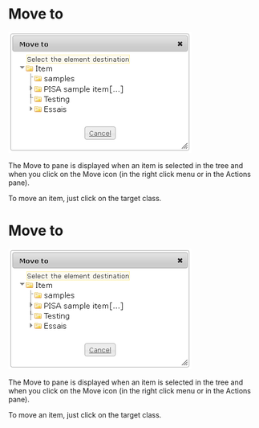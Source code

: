 <!--
author:
    - 'Jérôme Bogaerts'
created_at: '2012-04-12 16:51:04'
updated_at: '2013-03-13 13:32:03'
tags:
    - 'Manage Items'
-->

Move to
=======

![](../resources/items-move.png)

The Move to pane is displayed when an item is selected in the tree and when you click on the Move icon (in the right click menu or in the Actions pane).

To move an item, just click on the target class.

Move to
=======

![](../resources/items-move.png)

The Move to pane is displayed when an item is selected in the tree and when you click on the Move icon (in the right click menu or in the Actions pane).

To move an item, just click on the target class.


